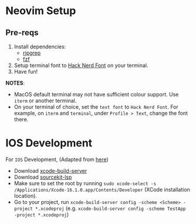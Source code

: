 # Neovim Setup 

## Pre-reqs
1. Install dependencies:
    - [ripgrep](https://github.com/BurntSushi/ripgrep)
    - [fzf](https://github.com/junegunn/fzf)
1. Setup terminal font to [Hack Nerd Font](https://www.nerdfonts.com/) on your terminal.
1. Have fun!

__NOTES__:
- MacOS default terminal may not have sufficient colour support. Use `iterm` or another terminal.
- On your terminal of choice, set the `text font` to `Hack Nerd Font`. For example, on `iterm` and `terminal`, under `Profile > Text`, change the font there.

# IOS Development
For `IOS` Development, (Adapted from [here](https://wojciechkulik.pl/ios/the-complete-guide-to-ios-macos-development-in-neovim))
- Download [xcode-build-server](https://github.com/SolaWing/xcode-build-server)
- Download [sourcekit-lsp](https://github.com/swiftlang/sourcekit-lsp)
- Make sure to set the root by running `sudo xcode-select -s /Applications/Xcode-16.1.0.app/Contents/Developer` (XCode installation location).
- Go to your project, run `xcode-build-server config -scheme <Scheme> -project *.xcodeproj` (e.g. `xcode-build-server config -scheme TestApp -project *.xcodeproj`)

